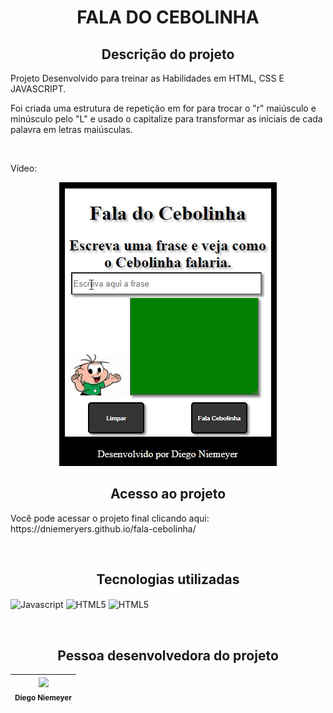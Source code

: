<h1 align="center"> FALA DO CEBOLINHA</h1>

<h2 align="center">Descrição do projeto </h2>
<p> Projeto Desenvolvido para treinar as Habilidades em HTML, CSS E JAVASCRIPT.</p>
<p> Foi criada uma estrutura de repetição em for para trocar o "r" maiúsculo e minúsculo pelo "L" e usado o capitalize para transformar as iniciais de cada palavra em letras maiúsculas.  </p>

<br>

<p>Vídeo: </p>
<p align="center"> <img src="img/cebolinha.gif">


<br>

<h2 align="center"> Acesso ao projeto </h2>
<p> Você pode acessar o projeto final clicando aqui: https://dniemeryers.github.io/fala-cebolinha/ </p>
<br>
<h2 align="center"> Tecnologias utilizadas </h2>

<p align="esquerda">

<img align="center" src="https://raw.githubusercontent.com/danielcranney/readme-generator/main/public/icons/skills/javascript-colored.svg" height="50" width="50" alt="Javascript"/>

<img align="center" src="https://raw.githubusercontent.com/danielcranney/readme-generator/main/public/icons/skills/html5-colored.svg" height="50" width="50" alt="HTML5"/>

<img align="center" src="https://raw.githubusercontent.com/danielcranney/readme-generator/main/public/icons/skills/css3-colored.svg" height="50" width="50" alt="HTML5"/>

</p>


<br>
<h2 align="center"> Pessoa desenvolvedora do projeto </h2>


| <img src="https://avatars.githubusercontent.com/u/102764313?s=400&u=047422d2a39301a63cf43bd6e961046c7ae76e0e&v=4" width=115><br><sub>Diego Niemeyer</sub> |
| :---: |